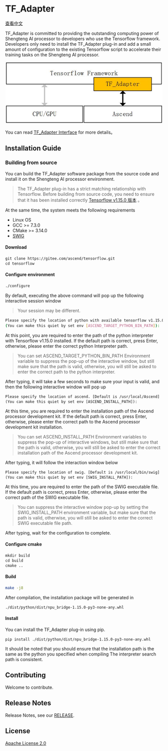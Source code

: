 # TF_Adapter

[查看中文](README.md)

TF_Adapter is committed to providing the outstanding computing power of Shengteng AI processor to developers who use the Tensorflow framework.
Developers only need to install the TF_Adapter plug-in and add a small amount of configuration to the existing Tensorflow script to accelerate their training tasks on the Shengteng AI processor.

![framework](docs/framework.jpg)

You can read [TF_Adapter Interface](https://support.huaweicloud.com/mprtg-A800_9000_9010/atlasprtg_13_0013.html) for more details。
## Installation Guide
### Building from source

You can build the TF_Adapter software package from the source code and install it on the Shengteng AI processor environment.
> The TF_Adapter plug-in has a strict matching relationship with Tensorflow. Before building from source code, you need to ensure that it has been installed correctly [Tensorflow v1.15.0
>版本](https://www.tensorflow.org/install) 。

At the same time, the system meets the following requirements
- Linux OS
- GCC >= 7.3.0
- CMake >= 3.14.0
- [SWIG](http://www.swig.org/download.html)

#### Download

```
git clone https://gitee.com/ascend/tensorflow.git
cd tensorflow
```

#### Configure environment
```BASH
./configure
```

By default, executing the above command will pop up the following interactive session window

> Your session may be different.
```BASH
Please specify the location of python with available tensorflow v1.15.0 installed. [Default is /usr/bin/python]
(You can make this quiet by set env [ASCEND_TARGET_PYTHON_BIN_PATH]):
```

At this point, you are required to enter the path of the python interpreter with Tensorflow v1.15.0 installed. If the default path is correct, press Enter, otherwise, please enter the correct python
Interpreter path.
> You can set ASCEND_TARGET_PYTHON_BIN_PATH Environment variable to suppress the pop-up of the interactive window, but still make sure that the path is valid, otherwise, you will still be asked to enter the correct path to the python interpreter.


After typing, it will take a few seconds to make sure your input is valid, and then the following interactive window will pop up
```
Please specify the location of ascend. [Default is /usr/local/Ascend]
(You can make this quiet by set env [ASCEND_INSTALL_PATH]):
```

At this time, you are required to enter the installation path of the Ascend processor development kit. If the default path is correct, press Enter, otherwise, please enter the correct path to the Ascend processor development kit installation.

> You can set ASCEND_INSTALL_PATH Environment variables to suppress the pop-up of interactive windows, but still make sure that the path is valid, otherwise, you will still be asked to enter the correct installation path of the Ascend processor development kit.


After typing, it will follow the interaction window below
```
Please specify the location of swig. [Default is /usr/local/bin/swig]
(You can make this quiet by set env [SWIG_INSTALL_PATH]):
```
At this time, you are required to enter the path of the SWIG executable file. If the default path is correct, press Enter, otherwise, please enter the correct path of the SWIG executable file.

> You can suppress the interactive window pop-up by setting the SWIG_INSTALL_PATH environment variable, but make sure that the path is valid, otherwise, you will still be asked to enter the correct SWIG executable file path.

After typing, wait for the configuration to complete.
#### Configure cmake

```
mkdir build
cd build
cmake ..
```
#### Build
```BASH
make -j8
```

After compilation, the installation package will be generated in
```
./dist/python/dist/npu_bridge-1.15.0-py3-none-any.whl
```
#### Install

You can install the TF_Adapter plug-in using pip.
```
pip install ./dist/python/dist/npu_bridge-1.15.0-py3-none-any.whl
```

It should be noted that you should ensure that the installation path is the same as the python you specified when compiling
 The interpreter search path is consistent.

## Contributing

Welcome to contribute.

## Release Notes

Release Notes, see our [RELEASE](RELEASE.md).

## License

[Apache License 2.0](LICENSE)
